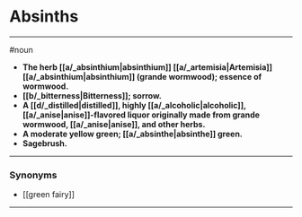# Absinths
---
#noun
- **The herb [[a/_absinthium|absinthium]] [[a/_artemisia|Artemisia]] [[a/_absinthium|absinthium]] (grande wormwood); essence of wormwood.**
- **[[b/_bitterness|Bitterness]]; sorrow.**
- **A [[d/_distilled|distilled]], highly [[a/_alcoholic|alcoholic]], [[a/_anise|anise]]-flavored liquor originally made from grande wormwood, [[a/_anise|anise]], and other herbs.**
- **A moderate yellow green; [[a/_absinthe|absinthe]] green.**
- **Sagebrush.**
---
### Synonyms
- [[green fairy]]
---
